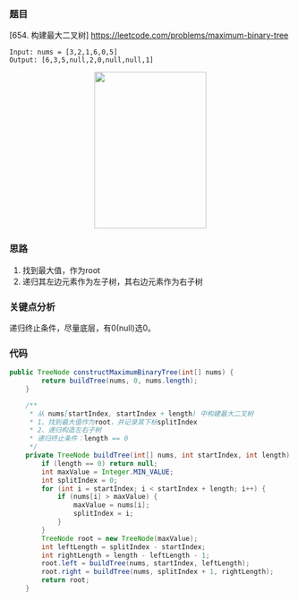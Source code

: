 ### 题目

[654. 构建最大二叉树] https://leetcode.com/problems/maximum-binary-tree

```
Input: nums = [3,2,1,6,0,5]
Output: [6,3,5,null,2,0,null,null,1]
```
<div align=center><image width = '200' height ='280' src = "https://github.com/zhangbotong/LeetCode/assets/7106986/761082c1-8719-422a-8238-af924033b3cd"/></div>

### 思路

1. 找到最大值，作为root
2. 递归其左边元素作为左子树，其右边元素作为右子树

### 关键点分析

递归终止条件，尽量底层，有0(null)选0。

### 代码

```java
public TreeNode constructMaximumBinaryTree(int[] nums) {
        return buildTree(nums, 0, nums.length);
    }

    /**
     * 从 nums[startIndex, startIndex + length) 中构建最大二叉树
     * 1、找到最大值作为root，并记录其下标splitIndex
     * 2、递归构造左右子树
     * 递归终止条件：length == 0
     */
    private TreeNode buildTree(int[] nums, int startIndex, int length) {
        if (length == 0) return null;
        int maxValue = Integer.MIN_VALUE;
        int splitIndex = 0;
        for (int i = startIndex; i < startIndex + length; i++) {
            if (nums[i] > maxValue) {
                maxValue = nums[i];
                splitIndex = i;
            }
        }
        TreeNode root = new TreeNode(maxValue);
        int leftLength = splitIndex - startIndex;
        int rightLength = length - leftLength - 1;
        root.left = buildTree(nums, startIndex, leftLength);
        root.right = buildTree(nums, splitIndex + 1, rightLength);
        return root;
    }
```

